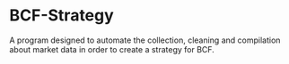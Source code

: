 # BCF-Strategy
A program designed to automate the collection, cleaning and compilation about market data in order to create a strategy for BCF.

